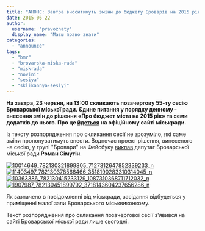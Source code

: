 ```yaml
---
title: "АНОНС: Завтра вноситимуть зміни до бюджету Броварів на 2015 рік"
date: 2015-06-22
author: 
  username: "pravoznaty"
  display_name: "Маєш право знати"
categories: 
  - "announce"
tags: 
  - "bmr"
  - "brovarska-miska-rada"
  - "miskrada"
  - "novini"
  - "sesiya"
  - "sklikannya-sesiyi"
---
```


**На завтра, 23 червня, на 13:00 скликають позачергову 55-ту сесію Броварської міської ради. Єдине питання у порядку денному - внесення змін до рішення «Про бюджет міста на 2015 рік» та семи додатків до нього. Про це [йдеться](https://brovary.kiev.ua/rozporyadzhennya-m%D1%96skogo-golovi-v%D1%96d-22062015-%E2%84%96104-od-pro-sklikannya-p%E2%80%99yatdesyat-p%E2%80%99yato%D1%97-pozachergovo) на офіційному сайті міськради.**

Із тексту розпорядження про скликання сесії не зрозуміло, які саме зміни пропонуватимуть внести. Водночас проект рішення, винесеного на сесію, у групі "Бровари" на Фейсбуку [виклав](https://www.facebook.com/groups/brovary/permalink/1059931167370182/) депутат Броварської міської ради **Роман Сімутін**.

[![10014649_782130321899805_7127312647852339233_n](https://mpz.brovary.org/wp-content/uploads/2015/06/10014649_782130321899805_7127312647852339233_n.jpg)](https://mpz.brovary.org/wp-content/uploads/2015/06/10014649_782130321899805_7127312647852339233_n.jpg) [![11403497_782130378566466_3518190283310314045_n](https://mpz.brovary.org/wp-content/uploads/2015/06/11403497_782130378566466_3518190283310314045_n.jpg)](https://mpz.brovary.org/wp-content/uploads/2015/06/11403497_782130378566466_3518190283310314045_n.jpg) [![10363386_782130415233129_1087310368711712032_n](https://mpz.brovary.org/wp-content/uploads/2015/06/10363386_782130415233129_1087310368711712032_n.jpg)](https://mpz.brovary.org/wp-content/uploads/2015/06/10363386_782130415233129_1087310368711712032_n.jpg) [![1907987_782130451899792_3718143604237656286_n](https://mpz.brovary.org/wp-content/uploads/2015/06/1907987_782130451899792_3718143604237656286_n.jpg)](https://mpz.brovary.org/wp-content/uploads/2015/06/1907987_782130451899792_3718143604237656286_n.jpg)

Як зазначено в повідомленні від міськради, засідання відбудеться у приміщенні малої зали Броварського міськвиконкому.

Текст розпорядження про скликання позачергової сесії з'явився на сайті Броварської міської ради лише сьогодні.
